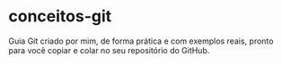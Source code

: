 # conceitos-git
Guia Git criado por mim, de forma prática e com exemplos reais, pronto para você copiar e colar no seu repositório do GitHub.
